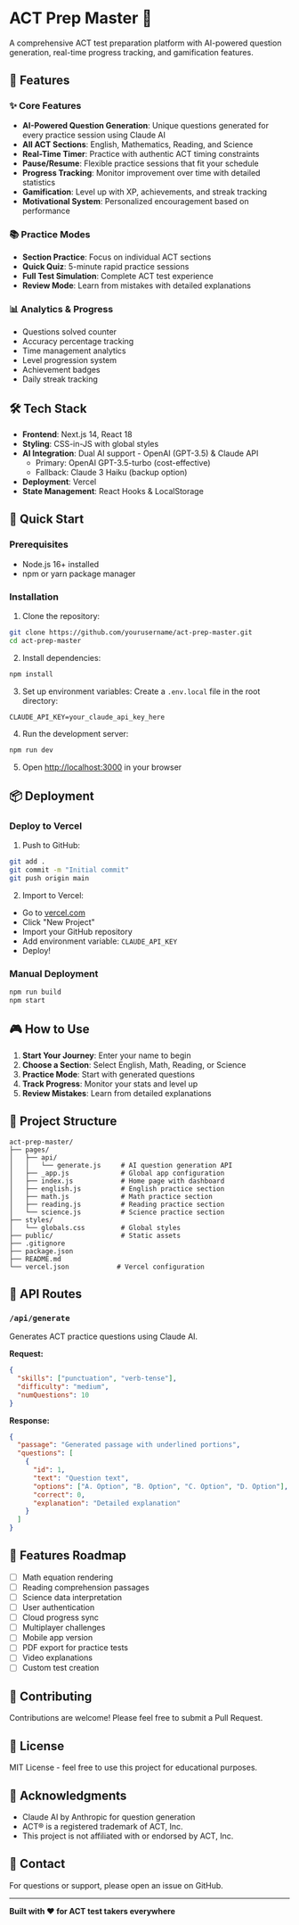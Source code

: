 # ACT Prep Master 🎯

A comprehensive ACT test preparation platform with AI-powered question generation, real-time progress tracking, and gamification features.

## 🚀 Features

### ✨ Core Features
- **AI-Powered Question Generation**: Unique questions generated for every practice session using Claude AI
- **All ACT Sections**: English, Mathematics, Reading, and Science
- **Real-Time Timer**: Practice with authentic ACT timing constraints
- **Pause/Resume**: Flexible practice sessions that fit your schedule
- **Progress Tracking**: Monitor improvement over time with detailed statistics
- **Gamification**: Level up with XP, achievements, and streak tracking
- **Motivational System**: Personalized encouragement based on performance

### 📚 Practice Modes
- **Section Practice**: Focus on individual ACT sections
- **Quick Quiz**: 5-minute rapid practice sessions
- **Full Test Simulation**: Complete ACT test experience
- **Review Mode**: Learn from mistakes with detailed explanations

### 📊 Analytics & Progress
- Questions solved counter
- Accuracy percentage tracking
- Time management analytics
- Level progression system
- Achievement badges
- Daily streak tracking

## 🛠️ Tech Stack

- **Frontend**: Next.js 14, React 18
- **Styling**: CSS-in-JS with global styles
- **AI Integration**: Dual AI support - OpenAI (GPT-3.5) & Claude API
  - Primary: OpenAI GPT-3.5-turbo (cost-effective)
  - Fallback: Claude 3 Haiku (backup option)
- **Deployment**: Vercel
- **State Management**: React Hooks & LocalStorage

## 🚀 Quick Start

### Prerequisites
- Node.js 16+ installed
- npm or yarn package manager

### Installation

1. Clone the repository:
```bash
git clone https://github.com/yourusername/act-prep-master.git
cd act-prep-master
```

2. Install dependencies:
```bash
npm install
```

3. Set up environment variables:
Create a `.env.local` file in the root directory:
```env
CLAUDE_API_KEY=your_claude_api_key_here
```

4. Run the development server:
```bash
npm run dev
```

5. Open [http://localhost:3000](http://localhost:3000) in your browser

## 📦 Deployment

### Deploy to Vercel

1. Push to GitHub:
```bash
git add .
git commit -m "Initial commit"
git push origin main
```

2. Import to Vercel:
- Go to [vercel.com](https://vercel.com)
- Click "New Project"
- Import your GitHub repository
- Add environment variable: `CLAUDE_API_KEY`
- Deploy!

### Manual Deployment

```bash
npm run build
npm start
```

## 🎮 How to Use

1. **Start Your Journey**: Enter your name to begin
2. **Choose a Section**: Select English, Math, Reading, or Science
3. **Practice Mode**: Start with generated questions
4. **Track Progress**: Monitor your stats and level up
5. **Review Mistakes**: Learn from detailed explanations

## 📁 Project Structure

```
act-prep-master/
├── pages/
│   ├── api/
│   │   └── generate.js     # AI question generation API
│   ├── _app.js             # Global app configuration
│   ├── index.js            # Home page with dashboard
│   ├── english.js          # English practice section
│   ├── math.js             # Math practice section
│   ├── reading.js          # Reading practice section
│   └── science.js          # Science practice section
├── styles/
│   └── globals.css         # Global styles
├── public/                 # Static assets
├── .gitignore
├── package.json
├── README.md
└── vercel.json            # Vercel configuration
```

## 🔑 API Routes

### `/api/generate`
Generates ACT practice questions using Claude AI.

**Request:**
```json
{
  "skills": ["punctuation", "verb-tense"],
  "difficulty": "medium",
  "numQuestions": 10
}
```

**Response:**
```json
{
  "passage": "Generated passage with underlined portions",
  "questions": [
    {
      "id": 1,
      "text": "Question text",
      "options": ["A. Option", "B. Option", "C. Option", "D. Option"],
      "correct": 0,
      "explanation": "Detailed explanation"
    }
  ]
}
```

## 🎯 Features Roadmap

- [ ] Math equation rendering
- [ ] Reading comprehension passages
- [ ] Science data interpretation
- [ ] User authentication
- [ ] Cloud progress sync
- [ ] Multiplayer challenges
- [ ] Mobile app version
- [ ] PDF export for practice tests
- [ ] Video explanations
- [ ] Custom test creation

## 🤝 Contributing

Contributions are welcome! Please feel free to submit a Pull Request.

## 📄 License

MIT License - feel free to use this project for educational purposes.

## 🙏 Acknowledgments

- Claude AI by Anthropic for question generation
- ACT® is a registered trademark of ACT, Inc.
- This project is not affiliated with or endorsed by ACT, Inc.

## 📧 Contact

For questions or support, please open an issue on GitHub.

---

**Built with ❤️ for ACT test takers everywhere**